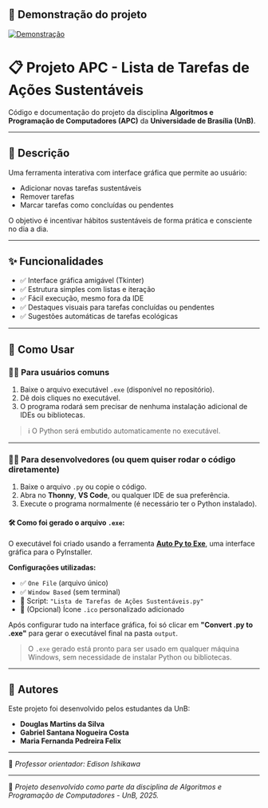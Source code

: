 ## 🎥 Demonstração do projeto

[![Demonstração](https://img.icons8.com/color/480/youtube-play.png)](https://drive.google.com/file/d/11RctWJRP8sB3Qdo1sBl05arAhKC3ASbW/view?usp=sharing)



# 📋 Projeto APC - Lista de Tarefas de Ações Sustentáveis

Código e documentação do projeto da disciplina **Algoritmos e Programação de Computadores (APC)** da **Universidade de Brasília (UnB)**.

---

## 📖 Descrição

Uma ferramenta interativa com interface gráfica que permite ao usuário:

- Adicionar novas tarefas sustentáveis
- Remover tarefas
- Marcar tarefas como concluídas ou pendentes

O objetivo é incentivar hábitos sustentáveis de forma prática e consciente no dia a dia.

---

## ✨ Funcionalidades

- ✅ Interface gráfica amigável (Tkinter)
- ✅ Estrutura simples com listas e iteração
- ✅ Fácil execução, mesmo fora da IDE
- ✅ Destaques visuais para tarefas concluídas ou pendentes
- ✅ Sugestões automáticas de tarefas ecológicas

---

## 🚀 Como Usar

### 🧑‍💻 Para usuários comuns

1. Baixe o arquivo executável `.exe` (disponível no repositório).
2. Dê dois cliques no executável.
3. O programa rodará sem precisar de nenhuma instalação adicional de IDEs ou bibliotecas.

> ℹ️ O Python será embutido automaticamente no executável.

---

### 👨‍💻 Para desenvolvedores (ou quem quiser rodar o código diretamente)

1. Baixe o arquivo `.py` ou copie o código.
2. Abra no **Thonny**, **VS Code**, ou qualquer IDE de sua preferência.
3. Execute o programa normalmente (é necessário ter o Python instalado).

#### 🛠️ Como foi gerado o arquivo `.exe`:

O executável foi criado usando a ferramenta [**Auto Py to Exe**](https://github.com/brentvollebregt/auto-py-to-exe), uma interface gráfica para o PyInstaller.

**Configurações utilizadas:**
- ✅ `One File` (arquivo único)
- ✅ `Window Based` (sem terminal)
- 📂 Script: `"Lista de Tarefas de Ações Sustentáveis.py"`
- 🎨 (Opcional) Ícone `.ico` personalizado adicionado

Após configurar tudo na interface gráfica, foi só clicar em **"Convert .py to .exe"** para gerar o executável final na pasta `output`.

> O `.exe` gerado está pronto para ser usado em qualquer máquina Windows, sem necessidade de instalar Python ou bibliotecas.

---

## 👥 Autores

Este projeto foi desenvolvido pelos estudantes da UnB:

- **Douglas Martins da Silva**
- **Gabriel Santana Nogueira Costa**
- **Maria Fernanda Pedreira Felix**

---

📌 *Professor orientador: Edison Ishikawa*

---

📌 *Projeto desenvolvido como parte da disciplina de Algoritmos e Programação de Computadores - UnB, 2025.*


